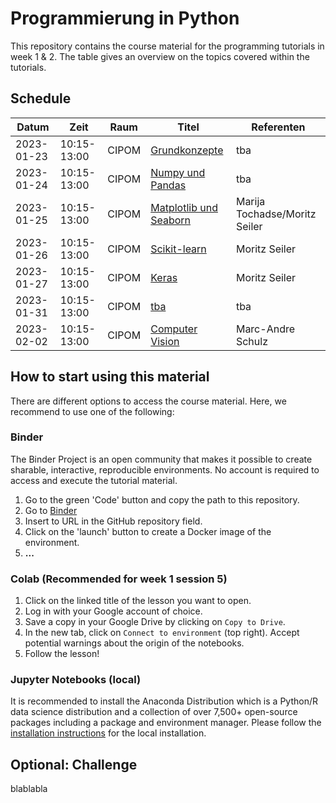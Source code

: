 # Programmierung in Python

This repository contains the course material for the programming tutorials in week 1 & 2. The table gives an overview on the topics covered within the tutorials.

## Schedule

| Datum      | Zeit        | Raum   | Titel                       | Referenten             |
| ---------- | ----------- | ------ | --------------------------- | ---------------------- |
| 2023-01-23 | 10:15-13:00 | CIPOM | [Grundkonzepte][1]          | tba           |
| 2023-01-24 | 10:15-13:00 | CIPOM | [Numpy und Pandas][2]       | tba           |
| 2023-01-25 | 10:15-13:00 | CIPOM | [Matplotlib und Seaborn][3] | Marija Tochadse/Moritz Seiler          |
| 2023-01-26 | 10:15-13:00 | CIPOM | [Scikit-learn][4]           | Moritz Seiler    |
| 2023-01-27 | 10:15-13:00 | CIPOM | [Keras][5]                  | Moritz Seiler          |
| 2023-01-31 | 10:15-13:00 | CIPOM | [tba][6]          | tba         |
| 2023-02-02 | 10:15-13:00 | CIPOM | [Computer Vision][7]        | Marc-Andre Schulz      |

<!-- TODO: Update branch name to tagged release -->

[1]: https://colab.research.google.com/github/ritterlab/ai_in_medicine/blob/master/week1_session1_grundkonzepte.ipynb
[2]: https://colab.research.google.com/github/ritterlab/ai_in_medicine/blob/master/week1_session2_numpy_pandas.ipynb
[3]: https://colab.research.google.com/github/ritterlab/ai_in_medicine/blob/master/week1_session3_matplotlib.ipynb
[4]: https://colab.research.google.com/github/ritterlab/ai_in_medicine/blob/master/week1_session4_intro_to_ml_and_scikit_learn.ipynb
[5]: https://colab.research.google.com/github/ritterlab/ai_in_medicine/blob/master/week1_session5_deep_learning.ipynb
[6]: https://colab.research.google.com/github/ritterlab/ai_in_medicine/blob/master/week2_session1_cadd_exercise.ipynb
[7]: https://colab.research.google.com/github/ritterlab/ai_in_medicine/blob/master/week2_session2_images_MRI_dl.ipynb

## How to start using this material
There are different options to access the course material. Here, we recommend to use one of the following: 

### Binder
The Binder Project is an open community that makes it possible to create sharable, interactive, reproducible environments. No account is required to access and execute the tutorial material.

1. Go to the green 'Code' button and copy the path to this repository.
2. Go to  [Binder](https://mybinder.org/)
3. Insert to URL in the GitHub repository field.
4. Click on the 'launch' button to create a Docker image of the environment.
5. **...**

### Colab (Recommended for week 1 session 5)

1. Click on the linked title of the lesson you want to open.
2. Log in with your Google account of choice.
3. Save a copy in your Google Drive by clicking on `Copy to Drive`.
4. In the new tab, click on `Connect to environment` (top right). Accept potential warnings about the origin of the notebooks.
5. Follow the lesson!

### Jupyter Notebooks (local)
It is recommended to install the Anaconda Distribution which is a Python/R data science distribution and a collection of over 7,500+ open-source packages including a package and environment manager.  Please follow the [installation instructions](https://docs.anaconda.com/anaconda/install/index.html) for the local installation.


## Optional: Challenge
blablabla
